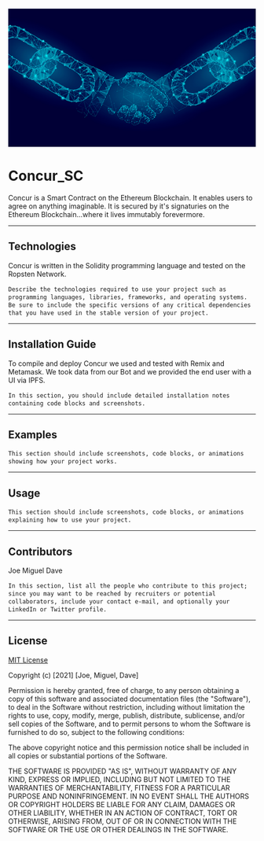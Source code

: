 ![handy](images/blockchain_handshake.png)


# Concur_SC
Concur is a Smart Contract on the Ethereum Blockchain. It enables users to agree on anything imaginable. It is secured by it's signaturies on the Ethereum Blockchain...where it lives immutably forevermore. 

---

## Technologies

Concur is written in the Solidity programming language and tested on the Ropsten Network. 

    Describe the technologies required to use your project such as programming languages, libraries, frameworks, and operating systems. Be sure to include the specific versions of any critical dependencies that you have used in the stable version of your project.

---

## Installation Guide

To compile and deploy Concur we used and tested with Remix and Metamask. We took data from our Bot and we provided the end user with a UI via IPFS. 

    In this section, you should include detailed installation notes containing code blocks and screenshots.

---

## Examples

    This section should include screenshots, code blocks, or animations showing how your project works.

---

## Usage

    This section should include screenshots, code blocks, or animations explaining how to use your project.

---

## Contributors

Joe
Miguel
Dave

    In this section, list all the people who contribute to this project; since you may want to be reached by recruiters or potential collaborators, include your contact e-mail, and optionally your LinkedIn or Twitter profile.

---

## License

[MIT License](./LICENSE.TXT)

Copyright (c) [2021] [Joe, Miguel, Dave]

Permission is hereby granted, free of charge, to any person obtaining a copy
of this software and associated documentation files (the "Software"), to deal
in the Software without restriction, including without limitation the rights
to use, copy, modify, merge, publish, distribute, sublicense, and/or sell
copies of the Software, and to permit persons to whom the Software is
furnished to do so, subject to the following conditions:

The above copyright notice and this permission notice shall be included in all
copies or substantial portions of the Software.

THE SOFTWARE IS PROVIDED "AS IS", WITHOUT WARRANTY OF ANY KIND, EXPRESS OR
IMPLIED, INCLUDING BUT NOT LIMITED TO THE WARRANTIES OF MERCHANTABILITY,
FITNESS FOR A PARTICULAR PURPOSE AND NONINFRINGEMENT. IN NO EVENT SHALL THE
AUTHORS OR COPYRIGHT HOLDERS BE LIABLE FOR ANY CLAIM, DAMAGES OR OTHER
LIABILITY, WHETHER IN AN ACTION OF CONTRACT, TORT OR OTHERWISE, ARISING FROM,
OUT OF OR IN CONNECTION WITH THE SOFTWARE OR THE USE OR OTHER DEALINGS IN THE
SOFTWARE.